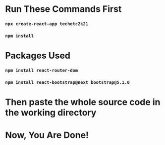 # Run These Commands First
### `npx create-react-app techetc2k21`
### `npm install`

# Packages Used
### `npm install react-router-dom`
### `npm install react-bootstrap@next bootstrap@5.1.0`

# Then paste the whole source code in the working directory
# Now, You Are Done!
